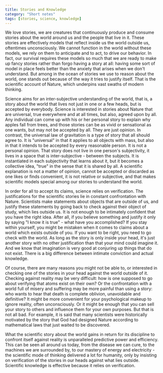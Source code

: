 ```yaml
---
title: Stories and Knowledge
category: "Short notes"
tags: [stories, science, knowledge]
---
```

We love stories, we are creatures that continuously produce and consume stories about the world around us and the people that live in it. These stories are effectively models that reflect inside us the world outside us, oftentimes unconsciously. We cannot function in the world without these models, we rely on them to anticipate and to act, to drive our behavior. In fact, our survival requires these models so much that we are ready to make up fancy stories rather than forgo having a story at all: having some sort of model in place feels better than the anxiety that arises when we don't understand. But among in the ocean of stories we use to reason about the world, one stands out because of the way it tries to justify itself. That is the scientific account of Nature, which underpins vast swaths of modern thinking.  

Science aims for an inter-subjective understanding of the world, that is, a story about the world that lives not just in one or a few heads, but is accepted by everybody. Science is interested in stories about Nature that are universal, true everywhere and at all times, but also, agreed upon by all. Any individual can come up with his or her personal story to explain why apples fall from trees, and those stories can be as vivid or sensational as one wants, but may not be accepted by all. They are just opinion. In contrast, the universal law of gravitation is a type of story that all should agree to. It is "universal" in that it applies to all objects with mass, but also in that it intends to be accepted by every reasonable person. It is not a personal opinion. That story does not live in one person's subjectivity, it lives in a space that is inter-subjective - between the subjects. It is instantiated in each subjectivity that learns about it, but it becomes a collective idea, "true" in the sense that it is shared by all. A scientific explanation is not a matter of opinion, cannot be accepted or discarded as one likes or finds convenient, it is not relative or subjective, and that makes scientific models special among our stories to understand the world.

In order for all to accept its claims, science relies on verification. The justifications for the scientific stories lie in constant confrontation with Nature. Scientists make statements about objects that are outside of us, and justify these statements by going back to check against their object of study, which lies outside us. It is not enough to be intimately confident that you have the right idea. After all, if you believe something and justify it only by saying "I know it is true" - what have you accomplished? If you stay within yourself, you might be mistaken when it comes to claims about a world which exists outside of you. If you want to be right, you need to go check with the world. As long as the story is only inside your head, it's just another story with no other justification than that your mind could imagine it. And we know that imagination is very good at conjuring up things that do not exist. There is a big difference between intimate conviction and actual knowledge.

Of course, there are many reasons you might not be able to, or interested in checking one of the stories in your head against the world outside of it. Checking against reality may be very difficult: how is one supposed to go about verifying that atoms exist on their own? Or the confrontation with a world full of misery and suffering may be more painful than using a story: who wants to hear that death is complete oblivion, unavoidable and definitive? It might be more convenient for your psychological makeup to ignore reality, often unconsciously. Or it might be enough that you can sell your story to others and influence them for your own purposes. But that is not all bad. For example, it is said that many scientists were historically motivated by the story that God had designed Nature according to mathematical laws that just waited to be discovered. 

What the scientific story about the world gains in return for its discipline to confront itself against reality is unparalleled predictive power and efficiency. This can be seen all around us today, from the disease we can cure, to the machines we are surrounded by, to our mastery of energy and electricity - the scientific mode of thinking delivered a lot for humanity, only by insisting on verification of the stories in our heads against what lies outside. Scientific knowledge is effective because it relies on verification.

